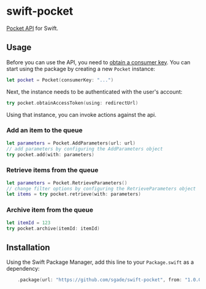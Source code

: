 # swift-pocket

[Pocket API](https://getpocket.com/developer/) for Swift.

## Usage

Before you can use the API, you need to [obtain a consumer key](http://getpocket.com/developer/apps/new).
You can start using the package by creating a new `Pocket` instance:

```swift
let pocket = Pocket(consumerKey: "...")
```

Next, the instance needs to be authenticated with the user's account:

```swift
try pocket.obtainAccessToken(using: redirectUrl)
```

Using that instance, you can invoke actions against the api.

### Add an item to the queue

```swift
let parameters = Pocket.AddParameters(url: url)
// add parameters by configuring the AddParameters object
try pocket.add(with: parameters)
```

### Retrieve items from the queue

```swift
let parameters = Pocket.RetrieveParameters()
// change filter options by configuring the RetrieveParameters object
let items = try pocket.retrieve(with: parameters)
```

### Archive item from the queue

```swift
let itemId = 123
try pocket.archive(itemId: itemId)
```

## Installation

Using the Swift Package Manager, add this line to your `Package.swift` as a dependency:

```swift
    .package(url: "https://github.com/sgade/swift-pocket", from: "1.0.0"),
```
